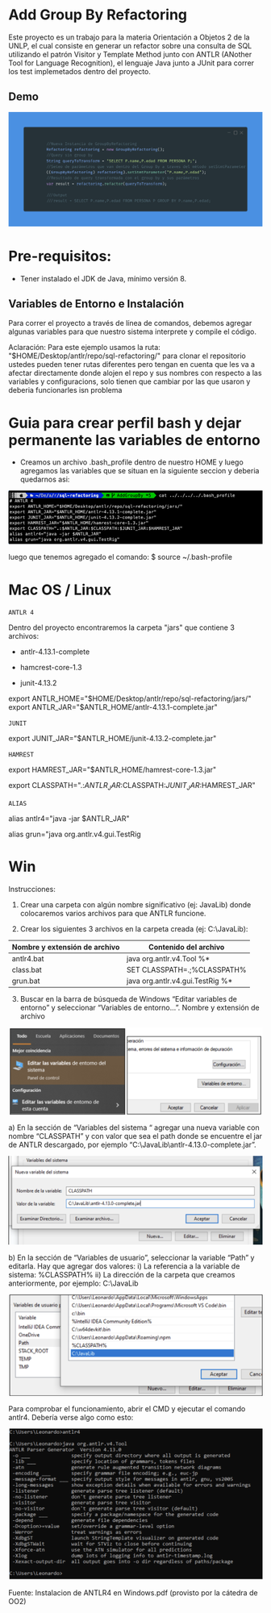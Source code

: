 
# Add Group By Refactoring

Este proyecto es un trabajo para la materia Orientación a Objetos 2 de la UNLP, el cual consiste en generar un refactor sobre una consulta de SQL utilizando el patrón Visitor y Template Method junto con ANTLR (ANother Tool for Language Recognition), el lenguaje Java junto a JUnit para correr los test implemetados dentro del proyecto.


## Demo

![App Screenshot](https://github.com/roo2-unlp/sql-refactoring/blob/AddGroupBy/img/Example1_Query_Transformed.png?raw=true)

# Pre-requisitos:
- Tener instalado el JDK de Java, mínimo versión 8.

## Variables de Entorno e Instalación

Para correr el proyecto a través de línea de comandos, debemos agregar algunas variables para que nuestro sistema interprete y compile el código.

Aclaración: Para este ejemplo usamos la ruta: "$HOME/Desktop/antlr/repo/sql-refactoring/" para clonar el repositorio ustedes pueden tener rutas diferentes pero tengan en cuenta que les va a afectar directamente donde alojen el repo y sus nombres con respecto a las variables y configuracions, solo tienen que cambiar por las que usaron y deberia funcionarles isn problema

# Guia para crear perfil bash y dejar permanente las variables de entorno
- Creamos un archivo .bash_profile dentro de nuestro HOME y luego agregamos las variables que se situan en la siguiente seccion y deberia quedarnos asi:

![App Screenshot](https://github.com/roo2-unlp/sql-refactoring/blob/AddGroupBy/img/bash_profile_example.png?raw=true)

luego que tenemos agregado el comando: $ source ~/.bash-profile

# Mac OS / Linux

`ANTLR 4`

Dentro del proyecto encontraremos la carpeta "jars" que contiene 3 archivos:

- antlr-4.13.1-complete

- hamcrest-core-1.3

- junit-4.13.2

export ANTLR_HOME="$HOME/Desktop/antlr/repo/sql-refactoring/jars/"
export ANTLR_JAR="$ANTLR_HOME/antlr-4.13.1-complete.jar"

`JUNIT`

export JUNIT_JAR="$ANTLR_HOME/junit-4.13.2-complete.jar"

`HAMREST`

export HAMREST_JAR="$ANTLR_HOME/hamrest-core-1.3.jar"

export CLASSPATH=".:$ANTLR_JAR:$CLASSPATH:$JUNIT_JAR:$HAMREST_JAR"

`ALIAS`

alias antlr4="java -jar $ANTLR_JAR"

alias grun="java org.antlr.v4.gui.TestRig

# Win

Instrucciones:
1) Crear una carpeta con algún nombre significativo (ej: JavaLib) donde colocaremos
varios archivos para que ANTLR funcione.

2) Crear los siguientes 3 archivos en la carpeta creada (ej: C:\JavaLib):

Nombre y extensión de archivo | Contenido del archivo | 
--- | --- | 
antlr4.bat | java org.antlr.v4.Tool %* |
class.bat | SET CLASSPATH=.;%CLASSPATH% | 
grun.bat | java org.antlr.v4.gui.TestRig %* |

3) Buscar en la barra de búsqueda de Windows “Editar variables de entorno” y seleccionar “Variables de entorno...”.
Nombre y extensión de archivo

![App Screenshot](https://github.com/roo2-unlp/sql-refactoring/blob/AddGroupBy/img/setEnvVariables1.png?raw=true)

a) En la sección de “Variables del sistema “ agregar una nueva variable con nombre “CLASSPATH” y con valor que sea el path donde se encuentre el jar de ANTLR descargado, por ejemplo “C:\JavaLib\antlr-4.13.0-complete.jar”.

![App Screenshot](https://github.com/roo2-unlp/sql-refactoring/blob/AddGroupBy/img/setEnvVariables2.png?raw=true)

b) En la sección de “Variables de usuario”, seleccionar la variable “Path” y editarla. Hay que agregar dos valores:
i) La referencia a la variable de sistema: %CLASSPATH%
ii) La dirección de la carpeta que creamos anteriormente, por ejemplo:
C:\JavaLib

![App Screenshot](https://github.com/roo2-unlp/sql-refactoring/blob/AddGroupBy/img/setEnvVariables3.png?raw=true)

Para comprobar el funcionamiento, abrir el CMD y ejecutar el comando antlr4. Debería verse algo como esto:

![App Screenshot](https://github.com/roo2-unlp/sql-refactoring/blob/AddGroupBy/img/checkAntlr4.png?raw=true)

Fuente: Instalacion de ANTLR4 en Windows.pdf (provisto por la cátedra de OO2)